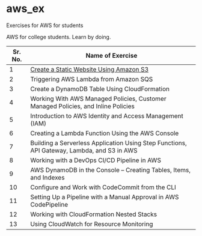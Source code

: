 # aws_ex
Exercises for AWS for students

AWS for college students. Learn by doing.

| Sr. No. | Name of Exercise                                                                            |
|---------|---------------------------------------------------------------------------------------------|
| 1       | [Create a Static Website Using Amazon S3](https://github.com/saifeemustafaq/aws_ex/tree/main/Create%20a%20Static%20Website%20Using%20Amazon%20S3)                                                    |
| 2       | Triggering AWS Lambda from Amazon SQS                                                       |
| 3       | Create a DynamoDB Table Using CloudFormation                                                |
| 4       | Working With AWS Managed Policies, Customer Managed Policies, and Inline Policies           |
| 5       | Introduction to AWS Identity and Access Management (IAM)                                    |
| 6       | Creating a Lambda Function Using the AWS Console                                            |
| 7       | Building a Serverless Application Using Step Functions, API Gateway, Lambda, and S3 in AWS  |
| 8       | Working with a DevOps CI/CD Pipeline in AWS                                                 |
| 9       | AWS DynamoDB in the Console – Creating Tables, Items, and Indexes                           |
| 10      | Configure and Work with CodeCommit from the CLI                                             |
| 11      | Setting Up a Pipeline with a Manual Approval in AWS CodePipeline                            |
| 12      | Working with CloudFormation Nested Stacks                                                   |
| 13      | Using CloudWatch for Resource Monitoring                                                    |

